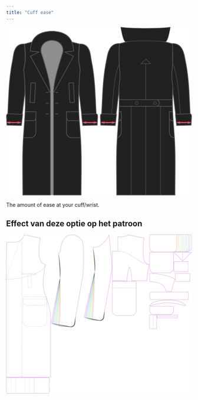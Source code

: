 ```yaml
---
title: "Cuff ease"
---
```


![Cuff ease](./cuffease.svg)

The amount of ease at your cuff/wrist.

## Effect van deze optie op het patroon

![This image shows the effect of this option by superimposing several variants that have a different value for this option](carlton_cuffease_sample.svg "Effect of this option on the pattern")
